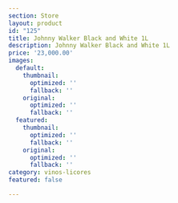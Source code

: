 ```yaml
---
section: Store
layout: product
id: "125"
title: Johnny Walker Black and White 1L
description: Johnny Walker Black and White 1L
price: '23,000.00'
images:
  default:
    thumbnail:
      optimized: ''
      fallback: ''
    original:
      optimized: ''
      fallback: ''
  featured:
    thumbnail:
      optimized: ''
      fallback: ''
    original:
      optimized: ''
      fallback: ''
category: vinos-licores
featured: false

---
```

